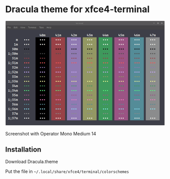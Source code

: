 # Dracula theme for xfce4-terminal

![Screenshot](screenshot.png)

Screenshot with Operator Mono Medium 14

## Installation
Download Dracula.theme

Put the file in `~/.local/share/xfce4/terminal/colorschemes`
